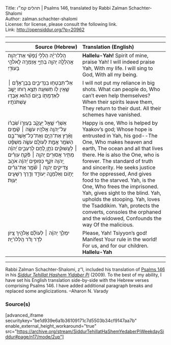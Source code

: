 <html>
<head></head>
<body>
Title: תהלים קמ״ו | Psalms 146, translated by Rabbi Zalman Schachter-Shalomi<br />
Author: zalman.schachter-shalomi<br />
License: for license, please consult the following link.<br />
Link: <a href="http://opensiddur.org/?p=20962">http://opensiddur.org/?p=20962</a>
<p />
<hr />

<table style="margin-left: auto;margin-right: auto;" class="draggable">
<thead><tr><th id="x" style="text-align: right;">Source (Hebrew)</th><th style="text-align: left;">Translation (English)</th></tr></thead>
<tbody>
<tr><td style="vertical-align:top;" width="46%">
<div class="liturgy"><span lang="he">
הַֽלְלוּ־יָ֡הּ 
הַלְלִ֥י נַ֝פְשִׁ֗י אֶת־יְהוָֽה׃
אֲהַלְלָ֣ה יְהוָ֣ה 
בְּחַיָּ֑י 
אֲזַמְּרָ֖ה לֵֽאלֹהַ֣י 
בְּעוֹדִֽי׃
</span></div></td>
 
<td style="vertical-align:top;" width="53%">
<div class="english">
<strong>Hallelu-Yah!</strong>
Spirit of mine, praise Yah!
I will indeed praise Yah, 
With my life. 
I will sing to God, 
With all my being.
</div></td></tr>


<tr><td style="vertical-align:top;" width="46%">
<div class="liturgy"><span lang="he">
אַל־תִּבְטְח֥וּ בִנְדִיבִ֑ים 
בְּבֶן־אָדָ֓ם ׀ 
שֶׁ֤אֵֽין ל֥וֹ תְשׁוּעָֽה׃
תֵּצֵ֣א ר֭וּחוֹ 
יָשֻׁ֣ב לְאַדְמָת֑וֹ 
בַּיּ֥וֹם הַ֝ה֗וּא אָבְד֥וּ עֶשְׁתֹּנֹתָֽיו׃
</span></div></td>
 
<td style="vertical-align:top;" width="53%">
<div class="english">
I will not put my reliance in big shots. 
What can people do, 
Who can’t even help themselves?
When their spirits leave them, 
They return to their dust. 
All their schemes have vanished.
</div></td></tr>


<tr><td style="vertical-align:top;" width="46%">
<div class="liturgy"><span lang="he">
אַשְׁרֵ֗י 
שֶׁ֤אֵ֣ל יַעֲקֹ֣ב בְּעֶזְר֑וֹ 
שִׂ֝בְר֗וֹ עַל־יְהוָ֥ה אֱלֹהָֽיו׃
עֹשֶׂ֤ה ׀ שָׁ֘מַ֤יִם וָאָ֗רֶץ 
אֶת־הַיָּ֥ם וְאֶת־כָּל־אֲשֶׁר־בָּ֑ם 
הַשֹּׁמֵ֖ר אֱמֶ֣ת 
לְעוֹלָֽם׃
עֹשֶׂ֤ה מִשְׁפָּ֨ט ׀ לָעֲשׁוּקִ֗ים 
נֹתֵ֣ן לֶ֭חֶם לָרְעֵבִ֑ים 
יְ֝הוָ֗ה 
מַתִּ֥יר אֲסוּרִֽים׃
יְהוָ֤ה ׀ פֹּ֘קֵ֤חַ עִוְרִ֗ים 
יְ֭הוָה זֹקֵ֣ף כְּפוּפִ֑ים 
יְ֝הוָ֗ה אֹהֵ֥ב צַדִּיקִֽים׃
יְהוָ֤ה ׀ שֹׁ֘מֵ֤ר אֶת־גֵּרִ֗ים 
יָת֣וֹם וְאַלְמָנָ֣ה 
יְעוֹדֵ֑ד 
וְדֶ֖רֶךְ רְשָׁעִ֣ים 
יְעַוֵּֽת׃
</span></div></td>
 
<td style="vertical-align:top;" width="53%">
<div class="english">
Happy is one, 
Who is helped by Yaakov’s god; 
Whose hope is entrusted in Yah, his god--The One, 
Who makes heaven and earth, 
The ocean and all that lives there.
He is also the One, who is forever. 
The standard of truth and sincerity.
He seeks justice for the oppressed, 
And gives food to the starved. 
Yah, is the One, 
Who frees the imprisoned.
Yah, gives sight to the blind. 
Yah, upholds the stooping. 
Yah, loves the Tsaddikim.
Yah, protects the converts, 
consoles the orphaned 
and the widowed, 
Confounds the way 
Of the malicious.
</div></td></tr>


<tr><td style="vertical-align:top;" width="46%">
<div class="liturgy"><span lang="he">
יִמְלֹ֤ךְ יְהוָ֨ה ׀ 
לְעוֹלָ֗ם אֱלֹהַ֣יִךְ צִ֭יּוֹן 
לְדֹ֥ר וָדֹ֗ר 
הַֽלְלוּ־יָֽהּ׃
</span></div></td>
 
<td style="vertical-align:top;" width="53%">
<div class="english">
Please, Yah! Tsiyyon’s god! 
Manifest Your rule in the world! 
For us, and for our children.
<strong>Hallelu-Yah</strong>
</div></td></tr>
</tbody></table>

<hr />

Rabbi Zalman Schachter-Shalomi, z”l, included his translation of <a href="https://en.wikipedia.org/wiki/Psalms_146">Psalms 146</a> in his <em><a href="https://opensiddur.org/siddurim/ha-ari/neo-hasidut/reb-zalmans-open-siddur-tehillat-hashem/">Siddur Tehillat Hashem Yidaber Pi</a></em> (2009). To the best of my ability, I have set his English translation side-by-side with the Hebrew verses comprising Psalms 146. I have added additional paragraph breaks and replaced some anglicizations. –Aharon N. Varady

<h3>Source(s)</h3>

[advanced_iframe securitykey="be1d939e6a1b36109171c7d5503b34cf9147aa7b" enable_external_height_workaround="true" src="https://archive.org/stream/SiddurTehillatHaShemYedaberPiWeekdaySiddur#page/n17/mode/2up"]
</body>
</html>